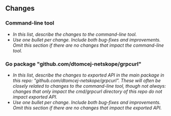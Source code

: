 ## Changes

### Command-line tool

* _In this list, describe the changes to the command-line tool._
* _Use one bullet per change. Include both bug-fixes and improvements. Omit this section if there are no changes that impact the command-line tool._

### Go package "github.com/dtomcej-netskope/grpcurl"

* _In this list, describe the changes to exported API in the main package in this repo: "github.com/dtomcej-netskope/grpcurl". These will often be closely related to changes to the command-line tool, though not always: changes that only impact the cmd/grpcurl directory of this repo do not impact exported API._
* _Use one bullet per change. Include both bug-fixes and improvements. Omit this section if there are no changes that impact the exported API._
